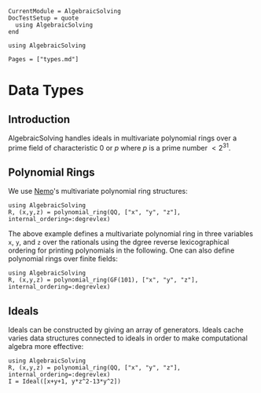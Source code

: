 ```@meta
CurrentModule = AlgebraicSolving
DocTestSetup = quote
  using AlgebraicSolving
end
```

```@setup algebraicsolving
using AlgebraicSolving
```

```@contents
Pages = ["types.md"]
```

# Data Types

## Introduction

AlgebraicSolving handles ideals in multivariate polynomial rings over a prime 
field of characteristic $0$ or $p$ where $p$ is a prime number $<2^{31}$.

## Polynomial Rings

We use [Nemo](https://www.nemocas.org/index.html)'s multivariate polynomial 
ring structures:

```@repl
using AlgebraicSolving
R, (x,y,z) = polynomial_ring(QQ, ["x", "y", "z"], internal_ordering=:degrevlex)
```
The above example defines a multivariate polynomial ring in three variables `x`, 
`y`, and `z` over the rationals using the dgree reverse lexicographical ordering 
for printing polynomials in the following. One can also define polynomial rings 
over finite fields:

```@repl
using AlgebraicSolving
R, (x,y,z) = polynomial_ring(GF(101), ["x", "y", "z"], internal_ordering=:degrevlex)
```

## Ideals

Ideals can be constructed by giving an array of generators. Ideals cache varies 
data structures connected to ideals in order to make computational algebra more 
effective:

```@repl
using AlgebraicSolving
R, (x,y,z) = polynomial_ring(QQ, ["x", "y", "z"], internal_ordering=:degrevlex)
I = Ideal([x+y+1, y*z^2-13*y^2])
```

